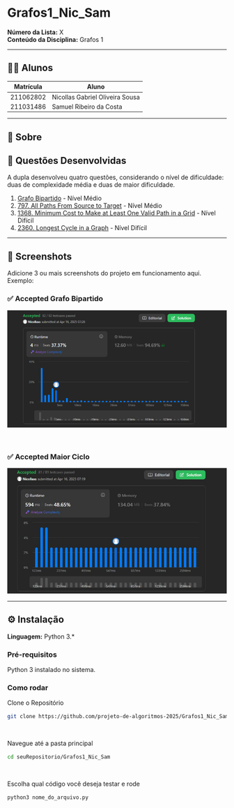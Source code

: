 # Grafos1_Nic_Sam

**Número da Lista:** X  
**Conteúdo da Disciplina:** Grafos 1

---

## 👨‍🎓 Alunos

| Matrícula   | Aluno                                               |
|-------------|-----------------------------------------------------|
| 211062802   | Nicollas Gabriel Oliveira Sousa                   |
| 211031486   | Samuel Ribeiro da Costa                |

---

## 📌 Sobre

## 🧠 Questões Desenvolvidas

A dupla desenvolveu quatro questões, considerando o nível de dificuldade: duas de complexidade média e duas de maior dificuldade.

1. [Grafo Bipartido](https://leetcode.com/problems/is-graph-bipartite/description/) - Nível Médio
2. [797. All Paths From Source to Target](https://leetcode.com/problems/all-paths-from-source-to-target/?envType=problem-list-v2&envId=graph) - Nível Médio
3. [1368. Minimum Cost to Make at Least One Valid Path in a Grid](https://leetcode.com/problems/minimum-cost-to-make-at-least-one-valid-path-in-a-grid/description/?envType=problem-list-v2&envId=graph) - Nível Difícil
4. [2360. Longest Cycle in a Graph](https://leetcode.com/problems/longest-cycle-in-a-graph/description/) - Nível Difícil


---

## 📸 Screenshots

Adicione 3 ou mais screenshots do projeto em funcionamento aqui.  
Exemplo:

### ✅ Accepted Grafo Bipartido 

![Grafo Bipartido](imagens/bipartido.png)

<br>

### ✅ Accepted Maior Ciclo

![Grafo Bipartido ](imagens/maior_ciclo.jpg)

---

## ⚙️ Instalação

**Linguagem:** Python 3.*


### Pré-requisitos

Python 3 instalado no sistema. 

### Como rodar

Clone o Repositório
```bash
git clone https://github.com/projeto-de-algoritmos-2025/Grafos1_Nic_Sam.git
```
<br>

Navegue até a pasta principal
```bash
cd seuRepositorio/Grafos1_Nic_Sam
```
<br>

Escolha qual código você deseja testar e rode
```bash
python3 nome_do_arquivo.py
```



